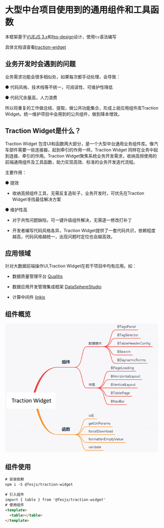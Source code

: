 # 大型中台项目使用到的通用组件和工具函数

本框架基于[VUEJS 3.x](https://cn.vuejs.org/)和[fes-design](https://fes-design.mumblefe.cn/)设计，使用`ts`语法编写

具体文档请查看[traction-widget](https://www.mumblefe.cn/p/traction-widget)

## 业务开发时会遇到的问题

业务需求功能会很多相似处，如果每次都手动处理，会导致：

● 代码风格、技术栈等不统一，可阅读性、可维护性降低

● 代码冗余量高，人力浪费

所以将重复的工作做总结、提取，做公共功能集合，形成上层应用组件库Traction Widget。统一维护项目中会用到的公共组件，做到降本增效。

## Traction Widget是什么？

Traction Widget 包含UI和函数两大部分，是一个大型中台通用业务组件库。像汽车部件需要一些连接器，起到牵引的作用一样。Traction Widget 同样在业务中起到连接、牵引的作用。Traction Widget聚焦系统业务开发需求，收纳高频使用的前端通用组件及工具函数，助力实现高效、标准的业务开发迭代流程。

主要作用：

● 提效

- 收纳高频组件工具，无需反复造轮子，业务开发时，可优先在Traction Widget寻找最佳解决方案
  
● 维护性高

- 对于共性问题缺陷，可一键升级组件解决，无需逐一修改打补丁
  
- 开发者编写代码风格各异，Traction Widget提供了一套代码共识，依赖程度越高，代码风格越统一，出现问题时定位也会越高效。

## 应用领域

针对大数据前端操作UI,Traction Widget在若干项目中均有应用。如：

- 数据质量管理平台 [Qualitis](https://github.com/WeBankFinTech/Qualitis)

- 数据应用开发管理集成框架 [DataSphereStudio](https://github.com/WeBankFinTech/DataSphereStudio)

- 计算中间件 [linkis](https://github.com/apache/linkis)

## 组件概览
![](https://github.com/WeBankFinTech/TractionWidget/blob/dev_monday/packages/traction-widget/components/assets/images/componentOverview.png)

## 组件使用

```html
# 安装依赖
npm i -S @fesjs/traction-widget

# 引入组件
import { table } from '@fesjs/traction-widget'
# 使用组件
<template>
  <table></table>
</template>
```
